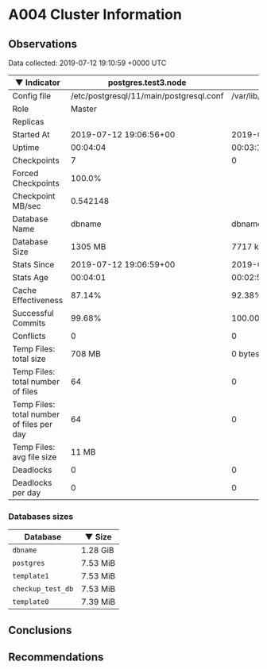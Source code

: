 # A004 Cluster Information #

## Observations ##
Data collected: 2019-07-12 19:10:59 +0000 UTC  

|&#9660;&nbsp;Indicator | postgres.test3.node | postgres.test1.node | postgres.test2.node |
|--------|-------|-------- |-------- |
|Config file |/etc/postgresql/11/main/postgresql.conf|/var/lib/postgresql/11/data1/postgresql.conf|/var/lib/postgresql/11/data2/postgresql.conf|
|Role |Master|<no value>|<no value>|
|Replicas ||<no value>|<no value>|
|Started At |2019-07-12&nbsp;19:06:56+00|2019-07-12 19:07:03+00|2019-07-12 19:07:07+00|
|Uptime |00:04:04|00:03:10|00:03:25|
|Checkpoints |7|0|0|
|Forced Checkpoints |100.0%|<no value>|<no value>|
|Checkpoint MB/sec |0.542148|<no value>|<no value>|
|Database Name |dbname|dbname|dbname|
|Database Size |1305&nbsp;MB|7717 kB|7701 kB|
|Stats Since |2019-07-12&nbsp;19:06:59+00|2019-07-12 19:07:15+00|2019-07-12 19:07:15+00|
|Stats Age |00:04:01|00:02:57|00:03:16|
|Cache Effectiveness |87.14%|92.38%|92.38%|
|Successful Commits |99.68%|100.00%|100.00%|
|Conflicts |0|0|0|
|Temp Files: total size |708&nbsp;MB|0 bytes|0 bytes|
|Temp Files: total number of files |64|0|0|
|Temp Files: total number of files per day |64|0|0|
|Temp Files: avg file size |11&nbsp;MB|<no value>|<no value>|
|Deadlocks |0|0|0|
|Deadlocks per day |0|0|0|


### Databases sizes ###

| Database | &#9660;&nbsp;Size |
|----------|--------|
| `dbname` | 1.28&nbsp;GiB |
| `postgres` | 7.53&nbsp;MiB |
| `template1` | 7.53&nbsp;MiB |
| `checkup_test_db` | 7.53&nbsp;MiB |
| `template0` | 7.39&nbsp;MiB |


## Conclusions ##


## Recommendations ##

